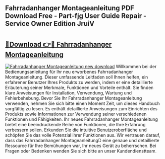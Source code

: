 ## Fahrradanhanger Montageanleitung PDF Download Free - Part-fjg User Guide Repair - Service Owner Edition JruiV

# <h2><a href="http://df6sqy.blite.top/?on=Fahrradanhanger+Montageanleitung">🔗Download 👉🔴 Fahrradanhanger Montageanleitung</a></h2>

[![Fahrradanhanger Montageanleitung new download](https://i.imgur.com/lujVjoI.png)](http://df6sqy.blite.top/?on=Fahrradanhanger+Montageanleitung)
Willkommen bei der Bedienungsanleitung für Ihr neu erworbenes Fahrradanhanger Montageanleitung. Dieser umfassende Leitfaden soll Ihnen helfen, ein erfahrener Benutzer Ihres Produkts zu werden, indem er eine detaillierte Erläuterung seiner Merkmale, Funktionen und Vorteile enthält. Sie finden klare Anweisungen für Installation, Verwendung, Wartung und Fehlerbehebung. Bevor Sie Ihr Fahrradanhanger Montageanleitung verwenden, nehmen Sie sich bitte einen Moment Zeit, um dieses Handbuch sorgfältig zu lesen. Es enthält detaillierte Anweisungen zum Einrichten des Produkts sowie Informationen zur Verwendung seiner verschiedenen Funktionen und Fähigkeiten. Ihr neues Fahrradanhanger Montageanleitung bietet eine beeindruckende Reihe von Funktionen, die Ihre Erfahrung verbessern sollen. Erkunden Sie die intuitive Benutzeroberfläche und schöpfen Sie das volle Potenzial ihrer Funktionen aus. Wir vertrauen darauf, dass das Fahrradanhanger MontageanleitungD eine genaue und detaillierte Ressource für Ihre Bemühungen war, Ihr neues Gerät zu beherrschen. Bei Fragen oder Bedenken wenden Sie sich bitte an unser Kundendienstteam.
